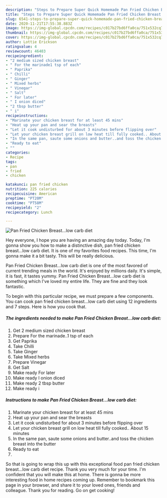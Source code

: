 ```yaml
---
description: "Steps to Prepare Super Quick Homemade Pan Fried Chicken Breast...low carb diet"
title: "Steps to Prepare Super Quick Homemade Pan Fried Chicken Breast...low carb diet"
slug: 6541-steps-to-prepare-super-quick-homemade-pan-fried-chicken-breastlow-carb-diet
date: 2020-11-21T17:55:38.883Z
image: https://img-global.cpcdn.com/recipes/c017b27bd6ffa0ca/751x532cq70/pan-fried-chicken-breastlow-carb-diet-recipe-main-photo.jpg
thumbnail: https://img-global.cpcdn.com/recipes/c017b27bd6ffa0ca/751x532cq70/pan-fried-chicken-breastlow-carb-diet-recipe-main-photo.jpg
cover: https://img-global.cpcdn.com/recipes/c017b27bd6ffa0ca/751x532cq70/pan-fried-chicken-breastlow-carb-diet-recipe-main-photo.jpg
author: Lottie Erickson
ratingvalue: 4
reviewcount: 46403
recipeingredient:
- "2 medium sized chicken breast"
- " For the marinade1 tsp of each"
- " Paprika"
- " Chilli"
- " Ginger"
- " Mixed herbs"
- " Vinegar"
- " Salt"
- " For later"
- " I onion diced"
- "2 tbsp butter"
- " i"
recipeinstructions:
- "Marinate your chicken breast for at least 45 mins"
- "Heat up your pan and sear the breasts"
- "Let it cook undisturbed for about 3 minutes before flipping over"
- "Let your chicken breast grill on low heat till fully cooked.. About 15 minutes"
- "In the same pan, saute some onions and butter..and toss the chicken breast into the butter"
- "Ready to eat"
- ""
categories:
- Recipe
tags:
- pan
- fried
- chicken

katakunci: pan fried chicken 
nutrition: 225 calories
recipecuisine: American
preptime: "PT20M"
cooktime: "PT58M"
recipeyield: "2"
recipecategory: Lunch

---
```



![Pan Fried Chicken Breast...low carb diet](https://img-global.cpcdn.com/recipes/c017b27bd6ffa0ca/751x532cq70/pan-fried-chicken-breastlow-carb-diet-recipe-main-photo.jpg)

Hey everyone, I hope you are having an amazing day today. Today, I'm gonna show you how to make a distinctive dish, pan fried chicken breast...low carb diet. It is one of my favorites food recipes. This time, I'm gonna make it a bit tasty. This will be really delicious.



Pan Fried Chicken Breast...low carb diet is one of the most favored of current trending meals in the world. It's enjoyed by millions daily. It's simple, it is fast, it tastes yummy. Pan Fried Chicken Breast...low carb diet is something which I've loved my entire life. They are fine and they look fantastic.


To begin with this particular recipe, we must prepare a few components. You can cook pan fried chicken breast...low carb diet using 12 ingredients and 7 steps. Here is how you cook that.

<!--inarticleads1-->

##### The ingredients needed to make Pan Fried Chicken Breast...low carb diet:

1. Get 2 medium sized chicken breast
1. Prepare  For the marinade..1 tsp of each
1. Get  Paprika
1. Take  Chilli
1. Take  Ginger
1. Take  Mixed herbs
1. Prepare  Vinegar
1. Get  Salt
1. Make ready  For later
1. Make ready  I onion diced
1. Make ready 2 tbsp butter
1. Make ready  i




<!--inarticleads2-->

##### Instructions to make Pan Fried Chicken Breast...low carb diet:

1. Marinate your chicken breast for at least 45 mins
1. Heat up your pan and sear the breasts
1. Let it cook undisturbed for about 3 minutes before flipping over
1. Let your chicken breast grill on low heat till fully cooked.. About 15 minutes
1. In the same pan, saute some onions and butter..and toss the chicken breast into the butter
1. Ready to eat
1. 




So that is going to wrap this up with this exceptional food pan fried chicken breast...low carb diet recipe. Thank you very much for your time. I'm confident that you will make this at home. There is gonna be more interesting food in home recipes coming up. Remember to bookmark this page in your browser, and share it to your loved ones, friends and colleague. Thank you for reading. Go on get cooking!
